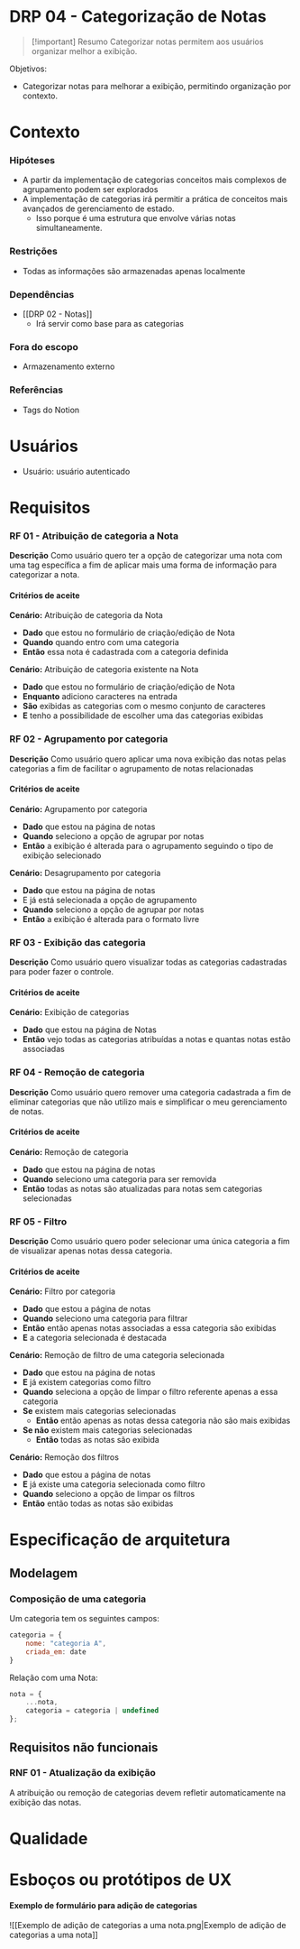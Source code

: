 # DRP 04 - Categorização de Notas

> [!important] Resumo
> Categorizar notas permitem aos usuários organizar melhor a exibição.


Objetivos:

- Categorizar notas para melhorar a exibição, permitindo organização por contexto.

# Contexto

### Hipóteses

- A partir da implementação de categorias conceitos mais complexos de agrupamento podem ser explorados
- A implementação de categorias irá permitir a prática de conceitos mais avançados de gerenciamento de estado.
	- Isso porque é uma estrutura que envolve várias notas simultaneamente.

### Restrições

- Todas as informações são armazenadas apenas localmente

### Dependências

- [[DRP 02 - Notas]]
	- Irá servir como base para as categorias

### Fora do escopo

- Armazenamento externo

### Referências

- Tags do Notion

# Usuários

- Usuário: usuário autenticado

# Requisitos

### RF 01 - Atribuição de categoria a Nota

__Descrição__
Como usuário quero ter a opção de categorizar uma nota com uma tag específica a fim de aplicar mais uma forma de informação para categorizar a nota.

#### Critérios de aceite

**Cenário:** Atribuição de categoria da Nota
- **Dado** que estou no formulário de criação/edição de Nota
- **Quando** quando entro com uma categoria
- **Então** essa nota é cadastrada com a categoria definida

**Cenário:** Atribuição de categoria existente na Nota
- **Dado** que estou no formulário de criação/edição de Nota
- **Enquanto** adiciono caracteres na entrada
- **São** exibidas as categorias com o mesmo conjunto de caracteres
- **E** tenho a possibilidade de escolher uma das categorias exibidas

### RF 02 - Agrupamento por categoria

__Descrição__
Como usuário quero aplicar uma nova exibição das notas pelas categorias a fim de facilitar o agrupamento de notas relacionadas

#### Critérios de aceite

**Cenário:** Agrupamento por categoria
- **Dado** que estou na página de notas
- **Quando** seleciono a opção de agrupar por notas
- **Então** a exibição é alterada para o agrupamento seguindo o tipo de exibição selecionado

**Cenário:** Desagrupamento por categoria
- **Dado** que estou na página de notas
- E já está selecionada a opção de agrupamento
- **Quando** seleciono a opção de agrupar por notas
- **Então** a exibição é alterada para o formato livre

### RF 03 - Exibição das categoria

__Descrição__
Como usuário quero visualizar todas as categorias cadastradas para poder fazer o controle.

#### Critérios de aceite

**Cenário:** Exibição de categorias
- **Dado** que estou na página de Notas
- **Então** vejo todas as categorias atribuídas a notas e quantas notas estão associadas

### RF 04 - Remoção de categoria

__Descrição__
Como usuário quero remover uma categoria cadastrada a fim de eliminar categorias que não utilizo mais e simplificar o meu gerenciamento de notas.

#### Critérios de aceite

**Cenário:** Remoção de categoria
- **Dado** que estou na página de notas
- **Quando** seleciono uma categoria para ser removida
- **Então** todas as notas são atualizadas para notas sem categorias selecionadas


### RF 05 - Filtro

__Descrição__
Como usuário quero poder selecionar uma única categoria a fim de visualizar apenas notas dessa categoria.

#### Critérios de aceite

**Cenário:** Filtro por categoria
- **Dado** que estou a página de notas
- **Quando** seleciono uma categoria para filtrar
- **Então** então apenas notas associadas a essa categoria são exibidas
- **E** a categoria selecionada é destacada

**Cenário:** Remoção de filtro de uma categoria selecionada
- **Dado** que estou na página de notas
- **E** já existem categorias como filtro
- **Quando** seleciona a opção de limpar o filtro referente apenas a essa categoria
- **Se** existem mais categorias selecionadas
	- **Então** então apenas as notas dessa categoria não são mais exibidas
- **Se não** existem mais categorias selecionadas
	- **Então** todas as notas são exibida

**Cenário:** Remoção dos filtros
- **Dado** que estou a página de notas
- **E** já existe uma categoria selecionada como filtro
- **Quando** seleciono a opção de limpar os filtros
- **Então** então todas as notas são exibidas

# Especificação de arquitetura

## Modelagem

### Composição de uma categoria

Um categoria tem os seguintes campos:

```js
categoria = {
	nome: "categoria A",
	criada_em: date
}
```

Relação com uma Nota:

```js
nota = {
	...nota,
	categoria = categoria | undefined
};
```

## Requisitos não funcionais

### RNF 01 - Atualização da exibição

A atribuição ou remoção de categorias devem refletir automaticamente na exibição das notas.

# Qualidade



# Esboços ou protótipos de UX

#### Exemplo de formulário para adição de categorias

![[Exemplo de adição de categorias a uma nota.png|Exemplo de adição de categorias a uma nota]]